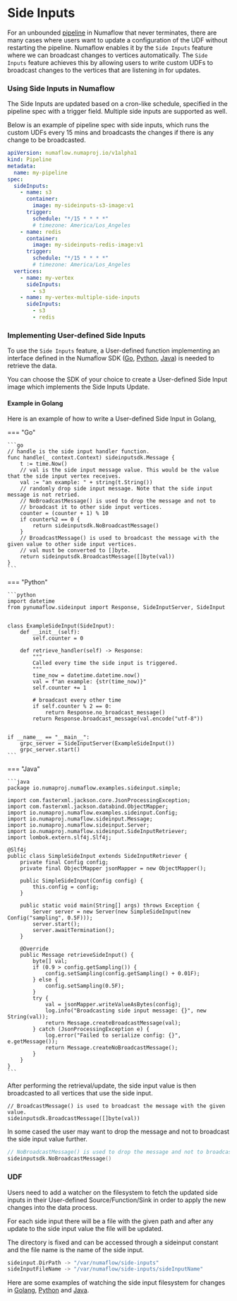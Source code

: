 # Side Inputs

For an unbounded [pipeline](../../core-concepts/pipeline.md) in Numaflow that never terminates, there are many cases where users want to update a configuration of the UDF without restarting the pipeline. Numaflow enables it by the `Side Inputs` feature where we can broadcast changes to vertices automatically.
The `Side Inputs` feature achieves this by allowing users to write custom UDFs to broadcast changes to the vertices that are listening in for updates.

### Using Side Inputs in Numaflow

The Side Inputs are updated based on a cron-like schedule,
specified in the pipeline spec with a trigger field.
Multiple side inputs are supported as well.

Below is an example of pipeline spec with side inputs, which runs the custom UDFs every 15 mins and broadcasts the changes if there is any change to be broadcasted.

```yaml
apiVersion: numaflow.numaproj.io/v1alpha1
kind: Pipeline
metadata:
  name: my-pipeline
spec:
  sideInputs:
    - name: s3
      container:
        image: my-sideinputs-s3-image:v1
      trigger:
        schedule: "*/15 * * * *"
        # timezone: America/Los_Angeles
    - name: redis
      container:
        image: my-sideinputs-redis-image:v1
      trigger:
        schedule: "*/15 * * * *"
        # timezone: America/Los_Angeles
  vertices:
    - name: my-vertex
      sideInputs:
        - s3
    - name: my-vertex-multiple-side-inputs
      sideInputs:
        - s3
        - redis
```

### Implementing User-defined Side Inputs

To use the `Side Inputs` feature, a User-defined function implementing an interface defined in the Numaflow SDK
([Go](https://github.com/numaproj/numaflow-go/blob/main/pkg/sideinput/),
[Python](https://github.com/numaproj/numaflow-python/blob/main/pynumaflow/sideinput/),
[Java](https://github.com/numaproj/numaflow-java/tree/main/src/main/java/io/numaproj/numaflow/sideinput))
is needed to retrieve the data.

You can choose the SDK of your choice to create a
User-defined Side Input image which implements the
Side Inputs Update.

#### Example in Golang

Here is an example of how to write a User-defined Side Input in Golang,

=== "Go"

    ```go
    // handle is the side input handler function.
    func handle(_ context.Context) sideinputsdk.Message {
        t := time.Now()
        // val is the side input message value. This would be the value that the side input vertex receives.
        val := "an example: " + string(t.String())
        // randomly drop side input message. Note that the side input message is not retried.
        // NoBroadcastMessage() is used to drop the message and not to
        // broadcast it to other side input vertices.
        counter = (counter + 1) % 10
        if counter%2 == 0 {
            return sideinputsdk.NoBroadcastMessage()
        }
        // BroadcastMessage() is used to broadcast the message with the given value to other side input vertices.
        // val must be converted to []byte.
        return sideinputsdk.BroadcastMessage([]byte(val))
    }
    ```


=== "Python"

    ```python
    import datetime
    from pynumaflow.sideinput import Response, SideInputServer, SideInput


    class ExampleSideInput(SideInput):
        def __init__(self):
            self.counter = 0

        def retrieve_handler(self) -> Response:
            """
            Called every time the side input is triggered.
            """
            time_now = datetime.datetime.now()
            val = f"an example: {str(time_now)}"
            self.counter += 1

            # broadcast every other time
            if self.counter % 2 == 0:
                return Response.no_broadcast_message()
            return Response.broadcast_message(val.encode("utf-8"))


    if __name__ == "__main__":
        grpc_server = SideInputServer(ExampleSideInput())
        grpc_server.start()
    ```

=== "Java"

    ```java
    package io.numaproj.numaflow.examples.sideinput.simple;

    import com.fasterxml.jackson.core.JsonProcessingException;
    import com.fasterxml.jackson.databind.ObjectMapper;
    import io.numaproj.numaflow.examples.sideinput.Config;
    import io.numaproj.numaflow.sideinput.Message;
    import io.numaproj.numaflow.sideinput.Server;
    import io.numaproj.numaflow.sideinput.SideInputRetriever;
    import lombok.extern.slf4j.Slf4j;

    @Slf4j
    public class SimpleSideInput extends SideInputRetriever {
        private final Config config;
        private final ObjectMapper jsonMapper = new ObjectMapper();

        public SimpleSideInput(Config config) {
            this.config = config;
        }

        public static void main(String[] args) throws Exception {
            Server server = new Server(new SimpleSideInput(new Config("sampling", 0.5F)));
            server.start();
            server.awaitTermination();
        }

        @Override
        public Message retrieveSideInput() {
            byte[] val;
            if (0.9 > config.getSampling()) {
                config.setSampling(config.getSampling() + 0.01F);
            } else {
                config.setSampling(0.5F);
            }
            try {
                val = jsonMapper.writeValueAsBytes(config);
                log.info("Broadcasting side input message: {}", new String(val));
                return Message.createBroadcastMessage(val);
            } catch (JsonProcessingException e) {
                log.error("Failed to serialize config: {}", e.getMessage());
                return Message.createNoBroadcastMessage();
            }
        }
    }
    ```

After performing the retrieval/update, the side input value is then broadcasted to all vertices that use the side input.

```golang
// BroadcastMessage() is used to broadcast the message with the given value.
sideinputsdk.BroadcastMessage([]byte(val))
```

In some cased the user may want to drop the message and not to broadcast the side input value further.

```go
// NoBroadcastMessage() is used to drop the message and not to broadcast it further
sideinputsdk.NoBroadcastMessage()
```

### UDF

Users need to add a watcher on the filesystem to fetch the
updated side inputs in their User-defined Source/Function/Sink
in order to apply the new changes into the data process.

For each side input there will be a file with the given path and after any update to the side input value the file will be updated.

The directory is fixed and can be accessed through a sideinput constant and the file name is the name of the side input.

```go
sideinput.DirPath -> "/var/numaflow/side-inputs"
sideInputFileName -> "/var/numaflow/side-inputs/sideInputName"
```

Here are some examples of watching the side input filesystem for changes in
[Golang](https://github.com/numaproj/numaflow-go/blob/main/examples/sideinput/simple_sideinput/udf/main.go),
[Python](https://github.com/numaproj/numaflow-python/blob/main/examples/sideinput/simple_sideinput/udf/example.py) and
[Java](https://github.com/numaproj/numaflow-java/tree/main/examples/src/main/java/io/numaproj/numaflow/examples/sideinput/udf).
